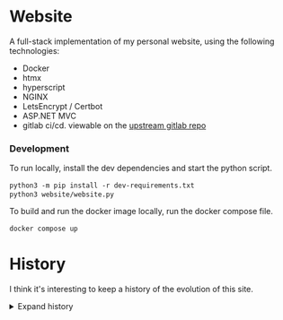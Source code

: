 # Website

A full-stack implementation of my personal website, using the following technologies:

* Docker
* htmx
* hyperscript
* NGINX
* LetsEncrypt / Certbot
* ASP.NET MVC
* gitlab ci/cd. viewable on the [upstream gitlab repo](https://gitlab.com/haondt/website)

### Development

To run locally, install the dev dependencies and start the python script.

```shell
python3 -m pip install -r dev-requirements.txt
python3 website/website.py
```

To build and run the docker image locally, run the docker compose file.

```shell
docker compose up
```

# History

I think it's interesting to keep a history of the evolution of this site.

<details>
    <summary>Expand history</summary>

##  v1: HTML + CSS

<img src="./img/v1_home.png" width="350">
<img src="./img/v1_about.png" width="350">
<img src="./img/v1_projects.png" width="350">

This version was pure, artisinally-crafted, free-range, handmade html and css, my first website ever. The design language was influenced by Windows 10, and featured sharp corners and bold text, with a black and purple color scheme. Most of the buttons used icons to communicate information rather than text.

## v2: React

This version looked pretty much identical to v1, but it was rebuild in react. Being a SPA, loading different pages was a bit smoother.

## v3: Angular

<img src="./img/v3_home.png" width="350">
<img src="./img/v3_about.png" width="350">
<img src="./img/v3_projects.png" width="350">

v3 introduced a new black and gold colorscheme. The "black" is actually a very, very dark purple. Built with Angular Material, the design language in this version draws a lot more inspiration from Google material design. This version also introduced image carousels and modals to view the project page images in detail. v3 had a vertical navigation bar, which was visually nicer than the v1/v2 navigation, but was retrospectively worse UX. Additional the space eaten up by the navigation menu caused all sorts of scaling issues on mobile. This version also preferred text over icons to communicate information on buttons and chips.

## v4: .NET + htmx

v4 was built with the goal of reducing dependencies and fixing the shortcomings of v3. This version uses htmx served by ASP.NET MVC to deliver components, and hyperscript for some light scripting. All the UI components are built from scratch with pure css and SSR Razor pages. Visually, the design is decidedly basic, taking inspiration from GitHub and Markdown. A big issue with v3 was poor mobile support due to the material components breaking down on smaller screens. v4 was built with mobile support in mind from the start.

I think this version does a good job at taking the best parts of all the previous versions, an horizontal navigation bar, buttons with both text and icons, textual chips, mobile support, a simple design and few dependencies. It uses the same colorscheme as v3, but is much more sparing with the accent color. It also makes liberal use of css transitions, making the site feel smooth and fluid.

<img src="./img/v4_home.png" width="350">
<img src="./img/v4_about.png" width="350">
<img src="./img/v4_projects.png" width="350">

## v5: python + htmx

In the interest of further shrinking down the codebase for the site, I moved from .NET to python. I kept the same style as v4, but tried to make the site less "annoying" to use. I removed some css animations that made the site seem to stutter a bit or feel less responsive. I also removed the `mailto` link as I don't like the way those links work.

I merged the home and about pages, and anonymized some more of the site. One of my favorite features of this version is finally learning about `color-scheme: dark;`, which lets me use the native scroll bar without it being blindingly white. Previously I had been meticulously restyling each component of the scroll bar.

</details>
